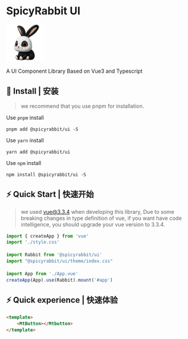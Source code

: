 # SpicyRabbit UI

![logo](./docs/public/rabbit-small.png)

A UI Component Library Based on Vue3 and Typescript

## 🚀 Install | 安装

> we recommend that you use pnpm for installation.

Use `pnpm` install

```shell
pnpm add @spicyrabbit/ui -S
```

Use `yarn` install

```shell
yarn add @spicyrabbit/ui
```

Use `npm` install

```shell
npm install @spicyrabbit/ui -S
```

## ⚡ Quick Start | 快速开始

> we used vue@3.3.4 when developing this library, Due to some breaking changes in type definition of vue, if you want have code intelligence, you should upgrade your vue version to 3.3.4.

```typescript
import { createApp } from 'vue'
import './style.css'

import Rabbit from '@spicyrabbit/ui'
import "@spicyrabbit/ui/theme/index.css"

import App from './App.vue'
createApp(App).use(Rabbit).mount('#app')
```

## ⚡ Quick experience | 快速体验

```html
<template>
    <MtButton></Mtbutton>
</template>
```